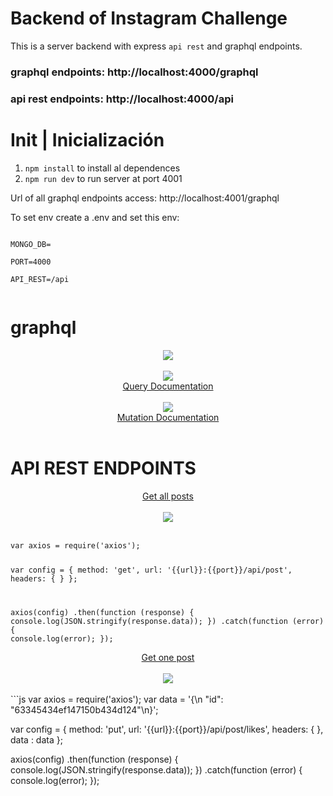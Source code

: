 # Backend of Instagram Challenge

This is a server backend with express `api rest` and graphql endpoints.

### graphql endpoints: http://localhost:4000/graphql

### api rest endpoints: http://localhost:4000/api

# Init | Inicialización

1) `npm install` to install al dependences
2) `npm run dev` to run server at port 4001

Url of all graphql endpoints access: http://localhost:4001/graphql

To set env create a .env and set this env:

<code>
MONGO_DB= <br>
PORT=4000 <br>
API_REST=/api <br>
</code>

# graphql
<center><image src="./readme_assets/rootTypes.png"></center> <br>
<center><image src="./readme_assets/QueryDocumentation.png"> </center>
<center><u>Query Documentation</u></center> <br>
<center><image src="./readme_assets/MutationDocument.png"> </center>
<center><u>Mutation Documentation</u></center> <br>

# API REST ENDPOINTS
<center><u>Get all posts</u></center> <br>
<center><image src="./readme_assets/getAllPosts.png"> </center> <br>
<code>
var axios = require('axios');

var config = {
  method: 'get',
  url: '{{url}}:{{port}}/api/post',
  headers: { }
};

axios(config)
.then(function (response) {
  console.log(JSON.stringify(response.data));
})
.catch(function (error) {
  console.log(error);
});
</code> <br>

<center><u>Get one post</u></center> <br>
<center><image src="./readme_assets/getOnePost.png"> </center> <br>
```js
var axios = require('axios');
var data = '{\n    "id": "63345434ef147150b434d124"\n}';

var config = {
  method: 'put',
  url: '{{url}}:{{port}}/api/post/likes',
  headers: { },
  data : data
};

axios(config)
.then(function (response) {
  console.log(JSON.stringify(response.data));
})
.catch(function (error) {
  console.log(error);
});
``` 
